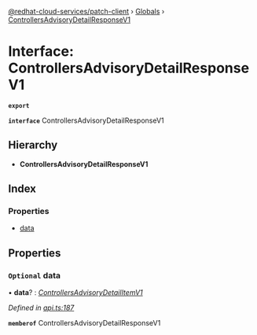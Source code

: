 [@redhat-cloud-services/patch-client](../README.md) › [Globals](../globals.md) › [ControllersAdvisoryDetailResponseV1](controllersadvisorydetailresponsev1.md)

# Interface: ControllersAdvisoryDetailResponseV1

**`export`** 

**`interface`** ControllersAdvisoryDetailResponseV1

## Hierarchy

* **ControllersAdvisoryDetailResponseV1**

## Index

### Properties

* [data](controllersadvisorydetailresponsev1.md#optional-data)

## Properties

### `Optional` data

• **data**? : *[ControllersAdvisoryDetailItemV1](controllersadvisorydetailitemv1.md)*

*Defined in [api.ts:187](https://github.com/RedHatInsights/javascript-clients/blob/daadefd7/packages/patch/api.ts#L187)*

**`memberof`** ControllersAdvisoryDetailResponseV1
